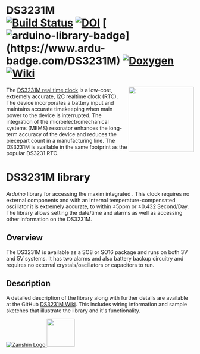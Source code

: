 # DS3231M<br>[![Build Status](https://travis-ci.org/SV-Zanshin/DS3231M.svg?branch=master)](https://travis-ci.org/SV-Zanshin/DS3231M) [![DOI](https://www.zenodo.org/badge/100231477.svg)](https://www.zenodo.org/badge/latestdoi/100231477) [![arduino-library-badge](https://www.ardu-badge.com/badge/DS3231M.svg?)](https://www.ardu-badge.com/DS3231M) [![Doxygen](https://github.com/SV-Zanshin/BME680/blob/master/Images/Doxygen-complete.svg)](https://sv-zanshin.github.io/DS3231M/html/index.html) [![Wiki](https://github.com/SV-Zanshin/BME680/blob/master/Images/Documentation-wiki.svg)](https://github.com/SV-Zanshin/DS3231M/wiki)
<img src="https://github.com/SV-Zanshin/DS3231M/blob/master/Images/ds3231m-real-time-clock-ic.jpg" width="175" align="right"/> The [DS3231M real time clock](https://www.maximintegrated.com/en/products/digital/real-time-clocks/DS3231M.html) is a low-cost, extremely accurate, I2C realtime clock (RTC). The device incorporates a battery input and maintains accurate timekeeping when main power to the device is interrupted. The integration of the microelectromechanical systems (MEMS) resonator enhances the long-term accuracy of the device and reduces the piecepart count in a manufacturing line. The DS3231M is available in the same footprint as the popular DS3231 RTC.

# DS3231M library
*Arduino* library for accessing the maxim integrated . This clock requires no external components and with an internal temperature-compensated oscillator it is extremely accurate, to within ±5ppm or ±0.432 Second/Day. The library allows setting the date/time and alarms as well as accessing other information on the DS3231M.

## Overview
The DS3231M is available as a SO8 or SO16 package and runs on both 3V and 5V systems. It has two alarms and also battery backup circuitry and requires no external crystals/oscillators or capacitors to run.

## Description
A detailed description of the library along with further details are available at the GitHub [DS3231M Wiki](https://github.com/SV-Zanshin/DS3231M/wiki). This includes wiring information and sample sketches that illustrate the library and it's functionality.

[![Zanshin Logo](https://zanduino.github.io/Images/zanshinkanjitiny.gif) <img src="https://zanduino.github.io/Images/zanshintext.gif" width="75"/>](https://www.sv-zanshin.com)
